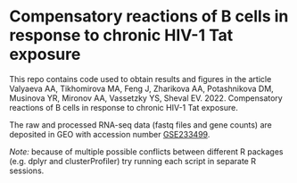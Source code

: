 # Compensatory reactions of B cells in response to chronic HIV-1 Tat exposure

This repo contains code used to obtain results and figures in the article Valyaeva AA, Tikhomirova MA, Feng J, Zharikova AA, Potashnikova DM, Musinova YR, Mironov AA, Vassetzky YS, Sheval EV. 2022. Compensatory reactions of B cells in response to chronic HIV-1 Tat exposure.

The raw and processed RNA-seq data (fastq files and gene counts) are deposited in GEO with accession number [GSE233499](https://www.ncbi.nlm.nih.gov/geo/query/acc.cgi?acc=GSE233499).

*Note:* because of multiple possible conflicts between different R packages (e.g. dplyr and clusterProfiler) try running each script in separate R sessions.